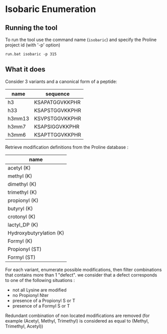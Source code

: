 # Isobaric Enumeration 

## Running the tool 

To run the tool use the command name (`isobaric`) and specify the Proline project id (with '-p' option)   

```
run.bat isobaric -p 315
```

## What it does

Consider 3 variants and a canonical form of a peptide: 

| name   | sequence       |
|--------|----------------|
| h3     | KSAPATGGVKKPHR |
| h33    | KSAPSTGGVKKPHR |
| h3mm13 | KSVPSTGGVKKPHR |
| h3mm7  | KSAPSIGGVKKPHR |
| h3mm6  | KSAPTTGGVKKPHR |

Retrieve modification definitions from the Proline database : 

| name                    |
| ----------------------- |
| acetyl (K)              |
| methyl (K)              |
| dimethyl (K)            |
| trimethyl (K)           |
| propionyl (K)           |
| butyryl (K)             |
| crotonyl (K)            |
| lactyl_DP (K)           |
| Hydroxybutyrylation (K) |
| Formyl (K)              |
| Propionyl (ST)          |
| Formyl (ST)             |

For each variant, enumerate possible modifications, then filter combinations that contains more than 1 "defect". we consider that a defect corresponds to one of the following situations : 
 - not all Lysine are modified 
 - no Propionyl Nter
 - presence of a Propionyl S or T
 - presence of a Formyl S or T



Redundant combination of non located modifications are removed (for example (Acetyl, Methyl, Trimethyl) is considered as equal to (Methyl, Trimethyl, Acetyl))